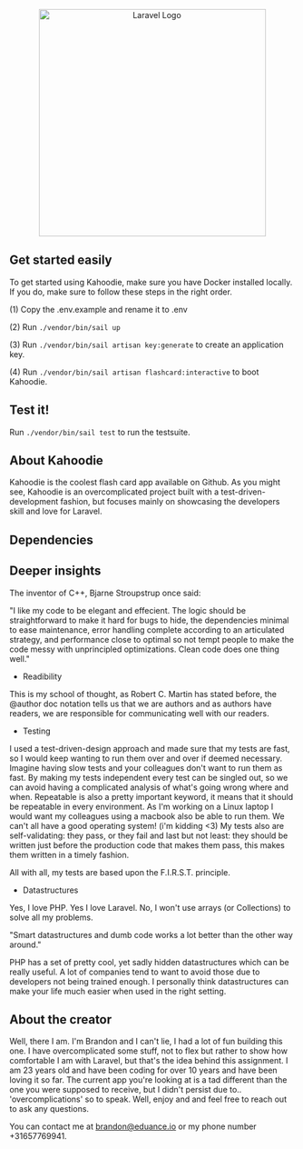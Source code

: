 <p align="center"><a href="https://kahoodie.io" target="_blank"><img src="https://i.ibb.co/DkTLrSC/High-Resolution-Logo-Transparent-Background.png" width="400" alt="Laravel Logo"></a></p>

## Get started easily

To get started using Kahoodie, make sure you have Docker installed locally. 
If you do, make sure to follow these steps in the right order.

(1) Copy the .env.example and rename it to .env

(2) Run ```./vendor/bin/sail up```

(3) Run ```./vendor/bin/sail artisan key:generate``` to create an application key.

(4) Run ```./vendor/bin/sail artisan flashcard:interactive``` to boot Kahoodie.

## Test it!

Run ```./vendor/bin/sail test``` to run the testsuite.

## About Kahoodie

Kahoodie is the coolest flash card app available on Github. As you might see, Kahoodie is an overcomplicated
project built with a test-driven-development fashion, but focuses mainly on showcasing the developers skill and
love for Laravel.

## Dependencies

## Deeper insights

The inventor of C++, Bjarne Stroupstrup once said:

"I like my code to be elegant and effecient. The logic should be straightforward to make it
hard for bugs to hide, the dependencies minimal to ease maintenance, error handling complete
according to an articulated strategy, and performance close to optimal so not tempt people
to make the code messy with unprincipled optimizations. Clean code does one thing well."

* Readibility

This is my school of thought, as Robert C. Martin has stated before, the @author doc notation tells us
that we are authors and as authors have readers, we are responsible for communicating well with our readers.

* Testing

I used a test-driven-design approach and made sure that my tests are fast, so I would keep wanting to run them over and over if deemed necessary. Imagine having
slow tests and your colleagues don't want to run them as fast. By making my tests independent every test can be singled out,
so we can avoid having a complicated analysis of what's going wrong where and when. Repeatable is also a pretty important
keyword, it means that it should be repeatable in every environment. As I'm working on a Linux laptop I would
want my colleagues using a macbook also be able to run them. We can't all have a good operating system! (i'm kidding <3)
My tests also are self-validating: they pass, or they fail and last but not least: they should be written just before
the production code that makes them pass, this makes them written in a timely fashion.

All with all, my tests are based upon the F.I.R.S.T. principle.

* Datastructures

Yes, I love PHP. Yes I love Laravel. No, I won't use arrays (or Collections) to solve all my problems.

"Smart datastructures and dumb code works a lot better than the other way around."

PHP has a set of pretty cool, yet sadly hidden datastructures which can be really useful.
A lot of companies tend to want to avoid those due to developers not being trained enough.
I personally think datastructures can make your life much easier when used in the right setting.

## About the creator

Well, there I am. I'm Brandon and I can't lie, I had a lot of fun building this one. I have overcomplicated
some stuff, not to flex but rather to show how comfortable I am with Laravel, but that's the idea behind this assignment.
I am 23 years old and have been coding for over 10 years and have been loving it so far. The current app you're looking at is a tad different than the one you were
supposed to receive, but I didn't persist due to.. 'overcomplications' so to speak. Well, enjoy and and feel free to
reach out to ask any questions.

You can contact me at brandon@eduance.io or my phone number +31657769941.
